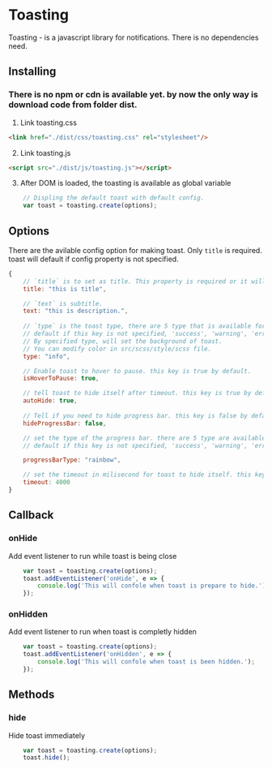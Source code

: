 # Toasting

Toasting - is a javascript library for notifications. There is no dependencies need.

## Installing

### There is no npm or cdn is available yet. by now the only way is download code from folder dist.

1. Link toasting.css
```html
<link href="./dist/css/toasting.css" rel="stylesheet"/>
```

2. Link toasting.js
```html
<script src="./dist/js/toasting.js"></script>
```

3. After DOM is loaded, the toasting is available as global variable
```js
    // Displing the default toast with default config.
    var toast = toasting.create(options);
```

## Options
There are the avilable config option for making toast. Only `title` is required. toast will default if config property is not specified.

```javascript
{
    // `title` is to set as title. This property is required or it will set to default one 'Default Title'.
    title: "this is title",

    // `text` is subtitle.
    text: "this is description.",
    
    // `type` is the toast type, there are 5 type that is available for now:
    // default if this key is not specified, 'success', 'warning', 'error' and 'info'.
    // By specified type, will set the background of toast.
    // You can modify color in src/scss/style/scss file.
    type: "info",

    // Enable toast to hover to pause. this key is true by default.
    isHoverToPause: true,

    // tell toast to hide itself after timeout. this key is true by default.
    autoHide: true,
    
    // Tell if you need to hide progress bar. this key is false by default.
    hideProgressBar: false,

    // set the type of the progress bar. there are 5 type are available by now:
    // default if this key is not specified, 'success', 'warning', 'error', 'info' and 'rainbow'.

    progressBarType: "rainbow",

    // set the timeout in milisecond for toast to hide itself. this key is 4000ms by default.
    timeout: 4000
}
```

## Callback

### onHide

Add event listener to run while toast is being close
```javascript
    var toast = toasting.create(options);
    toast.addEventListener('onHide', e => {
        console.log('This will confole when toast is prepare to hide.');
    });
```

### onHidden

Add event listener to run when toast is completly hidden
```javascript
    var toast = toasting.create(options);
    toast.addEventListener('onHidden', e => {
        console.log('This will confole when toast is been hidden.');
    });
```

## Methods

### hide
Hide toast immediately

```javascript
    var toast = toasting.create(options);
    toast.hide();
```